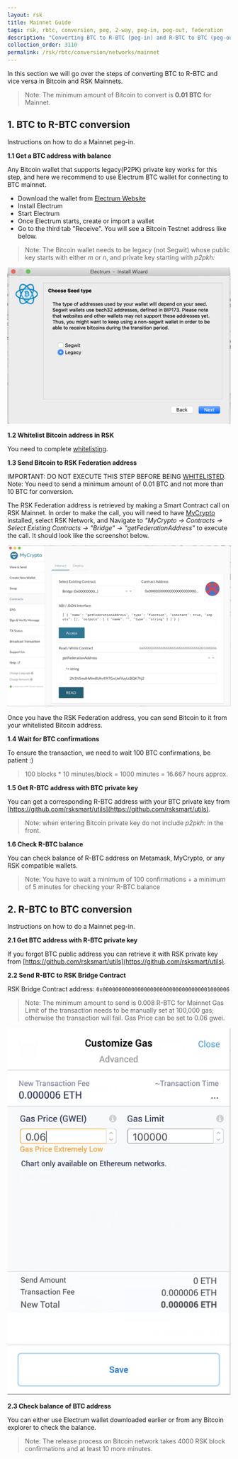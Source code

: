 ```yaml
---
layout: rsk
title: Mainnet Guide
tags: rsk, rbtc, conversion, peg, 2-way, peg-in, peg-out, federation
description: "Converting BTC to R-BTC (peg-in) and R-BTC to BTC (peg-out)."
collection_order: 3110
permalink: /rsk/rbtc/conversion/networks/mainnet
---
```


In this section we will go over the steps of converting BTC to R-BTC and vice versa in Bitcoin and RSK Mainnets.

> Note: The minimum amount of Bitcoin to convert is **0.01 BTC** for Mainnet.

## 1. BTC to R-BTC conversion

Instructions on how to do a Mainnet peg-in.

**1.1 Get a BTC address with balance**

Any Bitcoin wallet that supports legacy(P2PK) private key works for this step, and here we recommend to use Electrum BTC wallet for connecting to BTC mainnet.

* Download the wallet from [Electrum Website](https://bitzuma.com/posts/a-beginners-guide-to-the-electrum-bitcoin-wallet/)
* Install Electrum
* Start Electrum
* Once Electrum starts, create or import a wallet
* Go to the third tab "Receive". You will see a Bitcoin Testnet address like below.

> Note: The Bitcoin wallet needs to be legacy (not Segwit) whose public key starts with either *m* or *n*, and private key starting with *p2pkh:*

![Create a Legacy(P2PK) wallet](/dist/images/legacy-private-key.png)

**1.2 Whitelist Bitcoin address in RSK**

You need to complete [whitelisting](/rsk/rbtc/conversion/whitelist).

**1.3 Send Bitcoin to RSK Federation address**

<div class="fade alert alert-warning show">IMPORTANT: DO NOT EXECUTE THIS STEP BEFORE BEING <a href="/rsk/rbtc/conversion/whitelist">WHITELISTED</a>.</div>

<div class="fade alert alert-warning show">Note: You need to send a minimum amount of 0.01 BTC and not more than 10 BTC for conversion.</div>

The RSK Federation address is retrieved by making a Smart Contract call on RSK Mainnet. In order to make the call, you will need to have [MyCrypto](https://mycrypto.com/contracts/interact) installed, select RSK Network, and Navigate to *"MyCrypto -> Contracts -> Select Existing Contracts -> "Bridge" -> "getFederationAddress"* to execute the call. It should look like the screenshot below.

![Get RSK Federation address from MyCrypto](/dist/images/mycrypto-federation.png)

Once you have the RSK Federation address, you can send Bitcoin to it from your whitelisted Bitcoin address.

**1.4 Wait for BTC confirmations**

To ensure the transaction, we need to wait 100 BTC confirmations, be patient :)

> 100 blocks * 10 minutes/block = 1000 minutes = 16.667 hours approx.

**1.5 Get R-BTC address with BTC private key**

You can get a corresponding R-BTC address with your BTC private key from [https://github.com/rsksmart/utils](https://github.com/rsksmart/utils).

> Note: when entering Bitcoin private key do not include *p2pkh:* in the front.

**1.6 Check R-BTC balance**

You can check balance of R-BTC address on Metamask, MyCrypto, or any RSK compatible wallets.

> Note: You have to wait a minimum of 100 confirmations + a minimum of 5 minutes for checking your R-BTC balance

## 2. R-BTC to BTC conversion

Instructions on how to do a Mainnet peg-in.

**2.1 Get BTC address with R-BTC private key**

If you forgot BTC public address you can retrieve it with RSK private key from [https://github.com/rsksmart/utils](https://github.com/rsksmart/utils).

**2.2 Send R-BTC to RSK Bridge Contract**

RSK Bridge Contract address: `0x0000000000000000000000000000000001000006`

> Note: The minimum amount to send is 0.008 R-BTC for Mainnet
Gas Limit of the transaction needs to be manually set at 100,000 gas; otherwise the transaction will fail. Gas Price can be set to 0.06 gwei.

![Customize Gas in Metamask before send transaction on RSK](/dist/images/metamask-gas-limit.png)

**2.3 Check balance of BTC address**

You can either use Electrum wallet downloaded earlier or from any Bitcoin explorer to check the balance.

> Note: The release process on Bitcoin network takes 4000 RSK block confirmations and at least 10 more minutes.